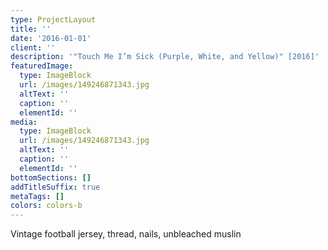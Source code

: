 ```yaml
---
type: ProjectLayout
title: ''
date: '2016-01-01'
client: ''
description: '"Touch Me I’m Sick (Purple, White, and Yellow)" [2016]'
featuredImage:
  type: ImageBlock
  url: /images/149246871343.jpg
  altText: ''
  caption: ''
  elementId: ''
media:
  type: ImageBlock
  url: /images/149246871343.jpg
  altText: ''
  caption: ''
  elementId: ''
bottomSections: []
addTitleSuffix: true
metaTags: []
colors: colors-b
---
```

Vintage football jersey, thread, nails, unbleached muslin
